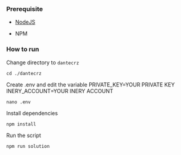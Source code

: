 ### Prerequisite

- [NodeJS](https://nodejs.org/en/)

- NPM



### How to run

Change directory to ```dantecrz```

```shell
cd ./dantecrz
```

Create .env and edit the variable
PRIVATE_KEY=YOUR PRIVATE KEY
INERY_ACCOUNT=YOUR INERY ACCOUNT

```shell
nano .env
```

Install dependencies

```shell
npm install
```

Run the script

```
npm run solution
```
